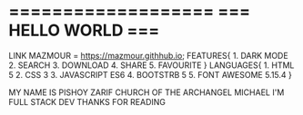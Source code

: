 ===================
=== HELLO WORLD ===
===================

LINK MAZMOUR = https://mazmour.githhub.io;
FEATURES{
    1. DARK MODE
    2. SEARCH
    3. DOWNLOAD
    4. SHARE
    5. FAVOURITE
}
LANGUAGES{
    1. HTML 5
    2. CSS 3
    3. JAVASCRIPT ES6
    4. BOOTSTRB 5
    5. FONT AWESOME 5.15.4
}

MY NAME IS PISHOY ZARIF
CHURCH OF THE ARCHANGEL MICHAEL
I'M FULL STACK DEV
THANKS FOR READING